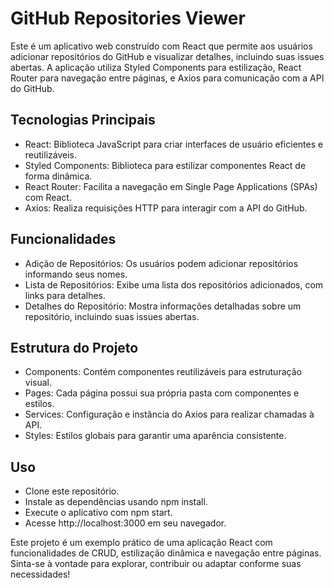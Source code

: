 # GitHub Repositories Viewer
Este é um aplicativo web construído com React que permite aos usuários adicionar repositórios do GitHub e visualizar detalhes, incluindo suas issues abertas. A aplicação utiliza Styled Components para estilização, React Router para navegação entre páginas, e Axios para comunicação com a API do GitHub.

## Tecnologias Principais
* React: Biblioteca JavaScript para criar interfaces de usuário eficientes e reutilizáveis.
* Styled Components: Biblioteca para estilizar componentes React de forma dinâmica.
* React Router: Facilita a navegação em Single Page Applications (SPAs) com React.
* Axios: Realiza requisições HTTP para interagir com a API do GitHub.
## Funcionalidades
* Adição de Repositórios: Os usuários podem adicionar repositórios informando seus nomes.
* Lista de Repositórios: Exibe uma lista dos repositórios adicionados, com links para detalhes.
* Detalhes do Repositório: Mostra informações detalhadas sobre um repositório, incluindo suas issues abertas.
## Estrutura do Projeto
* Components: Contém componentes reutilizáveis para estruturação visual.
* Pages: Cada página possui sua própria pasta com componentes e estilos.
* Services: Configuração e instância do Axios para realizar chamadas à API.
* Styles: Estilos globais para garantir uma aparência consistente.
## Uso
* Clone este repositório.
* Instale as dependências usando npm install.
* Execute o aplicativo com npm start.
* Acesse http://localhost:3000 em seu navegador.

Este projeto é um exemplo prático de uma aplicação React com funcionalidades de CRUD, estilização dinâmica e navegação entre páginas. Sinta-se à vontade para explorar, contribuir ou adaptar conforme suas necessidades!
